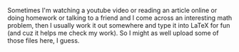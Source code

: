 Sometimes I'm watching a youtube video or reading an article online or doing homework or talking to a friend and I come across an interesting math problem, then I usually work it out somewhere and type it into LaTeX for fun (and cuz it helps me check my work). So I might as well upload some of those files here, I guess.

